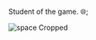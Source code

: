 Student of the game. 
🌐;


![space Cropped](https://github.com/user-attachments/assets/a89d2e29-02fc-49f2-bc70-048b22a5bec3)
